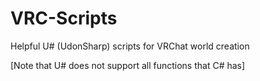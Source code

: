 # VRC-Scripts

Helpful U# (UdonSharp) scripts for VRChat world creation 

[Note that U# does not support all functions that C# has]
